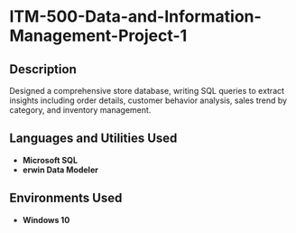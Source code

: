 # ITM-500-Data-and-Information-Management-Project-1
<h2>Description</h2>
Designed a comprehensive store database, writing SQL queries to extract insights including order details, customer behavior analysis, sales trend by category, and inventory management.


<h2>Languages and Utilities Used</h2>

- <b>Microsoft SQL </b> 
- <b>erwin Data Modeler </b>

<h2>Environments Used </h2>

- <b>Windows 10</b>

<!--
 ```diff
- text in red
+ text in green
! text in orange
# text in gray
@@ text in purple (and bold)@@
```
--!>
